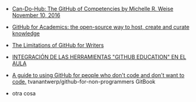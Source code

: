 * [Can-Do-Hub: The GitHub of Competencies
by Michelle R. Weise
November 10, 2016](http://www.nebhe.org/thejournal/can-do-hub-the-github-of-competencies/)
* [GitHub for Academics: the open-source way to host, create and curate knowledge](http://blogs.lse.ac.uk/impactofsocialsciences/2013/06/04/github-for-academics/)
* [The Limitations of GitHub for Writers](https://www.chronicle.com/blogs/profhacker/the-limitations-of-github-for-writers/48299)
* [INTEGRACIÓN DE LAS HERRAMIENTAS "GITHUB EDUCATION" EN EL AULA](https://campusvirtual.ull.es/ocw/course/view.php?id=136)
* [A guide to using GitHub for people who don't code and don't want to code.](https://github.com/tvanantwerp/github-for-non-programmers) tvanantwerp/github-for-non-programmers GitBook

* otra cosa 
